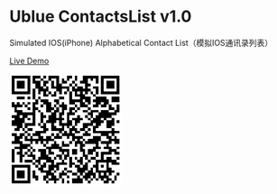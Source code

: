 # Ublue ContactsList v1.0
Simulated IOS(iPhone) Alphabetical Contact List（模拟IOS通讯录列表）

[Live Demo](http://www.bluesdream.com/case/html5/ublue-ContactsList/)

![扫一扫](qrcode.png)